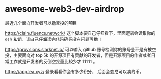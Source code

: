# awesome-web3-dev-airdrop

最近几个面向开发者可以撸空投的项目


https://claim.fluence.network/
这个脚本要自己仔细看下，里面逻辑会读取你的 ssh 私钥，请自己仔细读完代码确保没有问题再撸！


https://provisions.starknet.io/
可以输入 github 账号检测你的账号是不是有被空投，主要面向对 top 5k 的开源项目有贡献的开发者，但是开源项目的作者或者日常工作就是开发者的反倒空投量比较少才 111.11 。


https://app.tea.xyz/
登录看看你会有多少积分， 后面会变成可以卖的币。
